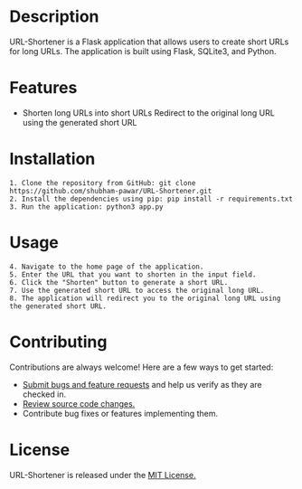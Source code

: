 # Description

URL-Shortener is a Flask application that allows users to create short URLs for long URLs. The application is built using Flask, SQLite3, and Python.

# Features

- Shorten long URLs into short URLs
    Redirect to the original long URL using the generated short URL

# Installation

    1. Clone the repository from GitHub: git clone https://github.com/shubham-pawar/URL-Shortener.git
    2. Install the dependencies using pip: pip install -r requirements.txt
    3. Run the application: python3 app.py

# Usage

    4. Navigate to the home page of the application.
    5. Enter the URL that you want to shorten in the input field.
    6. Click the "Shorten" button to generate a short URL.
    7. Use the generated short URL to access the original long URL.
    8. The application will redirect you to the original long URL using the generated short URL.

# Contributing

Contributions are always welcome! Here are a few ways to get started:

- [Submit bugs and feature requests](https://github.com/shubham-pawar/URL-Shortener/issues) and help us verify as they are checked in.
- [Review source code changes.](https://github.com/shubham-pawar/URL-Shortener/pulls)
- Contribute bug fixes or features implementing them.

# License

URL-Shortener is released under the [MIT License.](https://opensource.org/license/mit/)
